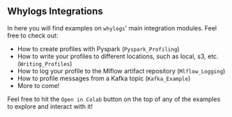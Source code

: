 ## Whylogs Integrations

In here you will find examples on `whylogs`' main integration modules. Feel free to check out:

- How to create profiles with Pyspark (`Pyspark_Profiling`)
- How to write your profiles to different locations, such as local, s3, etc. (`Writing_Profiles`)
- How to log your profile to the Mlflow artifact repository (`Mlflow_Logging`)
- How to profile messages from a Kafka topic (`Kafka_Example`)
- More to come!

Feel free to hit the `Open in Colab` button on the top of any of the examples to explore and interact with it!
